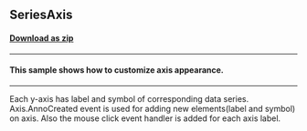 ## SeriesAxis
#### [Download as zip](https://downgit.github.io/#/home?url=https://github.com/GrapeCity/ComponentOne-WPF-Samples/tree/master/\NET_4.5.2\C1.WPF.Chart\CS\SeriesAxis)
____
#### This sample shows how to customize axis appearance.
____
Each y-axis has label and symbol of corresponding data series. 
Axis.AnnoCreated event is used for adding new elements(label and symbol)
on axis. Also the mouse click event handler is added for each axis label.
